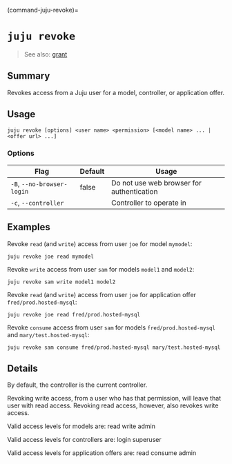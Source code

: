 (command-juju-revoke)=
# `juju revoke`
> See also: [grant](#grant)

## Summary
Revokes access from a Juju user for a model, controller, or application offer.

## Usage
```juju revoke [options] <user name> <permission> [<model name> ... | <offer url> ...]```

### Options
| Flag | Default | Usage |
| --- | --- | --- |
| `-B`, `--no-browser-login` | false | Do not use web browser for authentication |
| `-c`, `--controller` |  | Controller to operate in |

## Examples

Revoke `read` (and `write`) access from user `joe` for model `mymodel`:

    juju revoke joe read mymodel

Revoke `write` access from user `sam` for models `model1` and `model2`:

    juju revoke sam write model1 model2

Revoke `read` (and `write`) access from user `joe` for application offer `fred/prod.hosted-mysql`:

    juju revoke joe read fred/prod.hosted-mysql

Revoke `consume` access from user `sam` for models `fred/prod.hosted-mysql` and `mary/test.hosted-mysql`:

    juju revoke sam consume fred/prod.hosted-mysql mary/test.hosted-mysql


## Details
By default, the controller is the current controller.

Revoking write access, from a user who has that permission, will leave
that user with read access. Revoking read access, however, also revokes
write access.

Valid access levels for models are:
    read
    write
    admin

Valid access levels for controllers are:
    login
    superuser

Valid access levels for application offers are:
    read
    consume
    admin